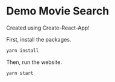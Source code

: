 # Demo Movie Search

Created using Create-React-App!

First, install the packages.
```bash
yarn install
```

Then, run the website.
```bash
yarn start
```
